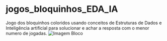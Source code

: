 # jogos_bloquinhos_EDA_IA
Jogo dos bloquinhos coloridos usando conceitos de Estruturas de Dados e Inteligência artificial para solucionar e achar a resposta com o menor numero de jogadas.
![Imagem Bloco](https://github.com/fellipespfc/jogos_bloquinhos_EDA_IA/blob/master/imagem%20bloquinhos.JPG)



